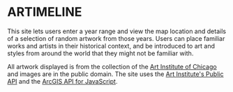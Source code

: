 # ARTIMELINE

This site lets users enter a year range and view the map location and details of a selection of random artwork from those years. Users can place familiar works and artists in their historical context, and be introduced to art and styles from around the world that they might not be familiar with.

All artwork displayed is from the collection of the [Art Institute of Chicago](https://www.artic.edu/) and images are in the public domain. The site uses the [Art Institute's Public API](https://www.artic.edu/open-access/public-api) and the [ArcGIS API for JavaScript](https://developers.arcgis.com/javascript/).
